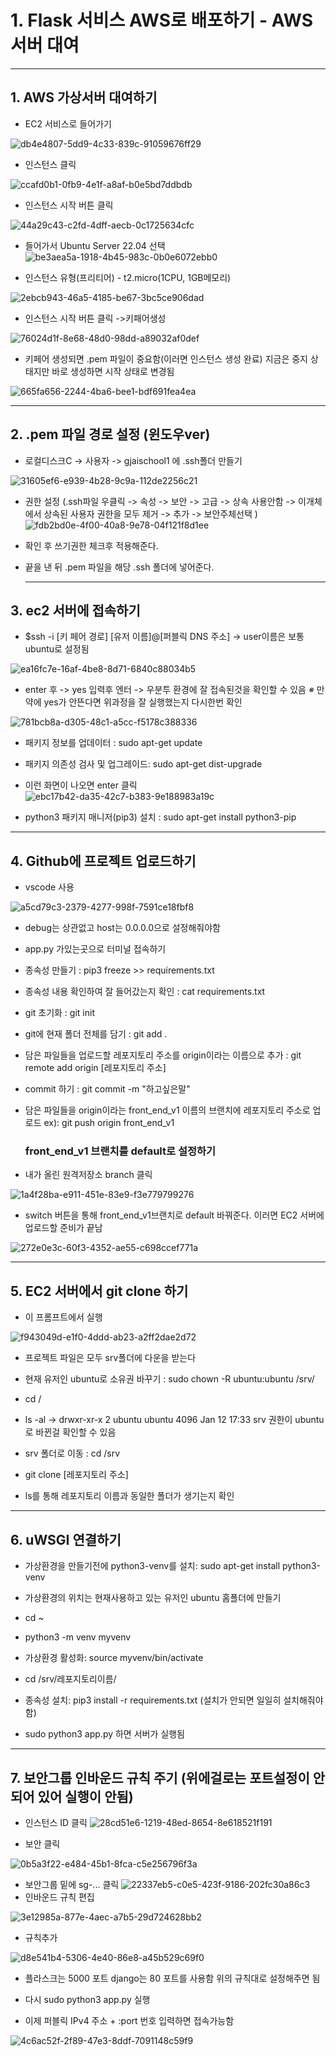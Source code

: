 # 1. Flask 서비스 AWS로 배포하기 - AWS 서버 대여

---

## 1. AWS 가상서버 대여하기

- EC2 서비스로 들어가기 
  
  

 ![db4e4807-5dd9-4c33-839c-91059676ff29](https://github.com/Technician-for-AI-Speech-Service/AI_Modeling/assets/112459716/f9c105b2-ff3e-48a5-8770-c15a1ab72a29)




- 인스턴스 클릭
  
  

![ccafd0b1-0fb9-4e1f-a8af-b0e5bd7ddbdb](https://github.com/Technician-for-AI-Speech-Service/AI_Modeling/assets/112459716/b86413a4-926b-4119-b23e-6c472a87167a)



- 인스턴스 시작 버튼 클릭 
  
  

![44a29c43-c2fd-4dff-aecb-0c1725634cfc](https://github.com/Technician-for-AI-Speech-Service/AI_Modeling/assets/112459716/f4cc68d9-eb45-494f-bb25-268debfd3d4f)

- 들어가서 Ubuntu Server 22.04 선택
![be3aea5a-1918-4b45-983c-0b0e6072ebb0](https://github.com/Technician-for-AI-Speech-Service/AI_Modeling/assets/112459716/d8b851e4-4b94-42ad-bcfe-b6ef0d29ecf5)
  
  

- 인스턴스 유형(프리티어) - t2.micro(1CPU, 1GB메모리)
  
  

![2ebcb943-46a5-4185-be67-3bc5ce906dad](https://github.com/Technician-for-AI-Speech-Service/AI_Modeling/assets/112459716/7288860b-6ca5-4d72-b191-e38e21c2df4f)



- 인스턴스 시작 버튼 클릭 ->키패어생성
  
  

![76024d1f-8e68-48d0-98dd-a89032af0def](https://github.com/Technician-for-AI-Speech-Service/AI_Modeling/assets/112459716/d048ea48-ea9b-4785-a2cd-bf944957f3e0)




- 키페어 생성되면 .pem 파일이 중요함(이러면 인스턴스 생성 완료) 지금은 중지 상태지만 바로 생성하면 시작 상태로 변경됨
  
  

![665fa656-2244-4ba6-bee1-bdf691fea4ea](https://github.com/Technician-for-AI-Speech-Service/AI_Modeling/assets/112459716/44fa9a28-50a6-4f64-b9ef-b0c10479a2f1)

---

## 2. .pem 파일 경로 설정 (윈도우ver)

- 로컬디스크C -> 사용자 -> gjaischool1 에 .ssh폴더 만들기

![31605ef6-e939-4b28-9c9a-112de2256c21](https://github.com/Technician-for-AI-Speech-Service/AI_Modeling/assets/112459716/561dee92-3037-45db-ae19-f4359e5adbe6)



- 권한 설정 (.ssh파일 우클릭 -> 속성 -> 보안 -> 고급 -> 상속 사용안함 -> 이개체에서 상속된 사용자 권한을 모두 제거 -> 추가 -> 보안주체선택 )
![fdb2bd0e-4f00-40a8-9e78-04f121f8d1ee](https://github.com/Technician-for-AI-Speech-Service/AI_Modeling/assets/112459716/416f3239-ec0f-4875-8a99-6c0b009e4568)

- 확인 후 쓰기권한 체크후 적용해준다.

- 끝을 낸 뒤 .pem 파일을 해당 .ssh 폴더에 넣어준다.
  
  --- 

## 3. ec2 서버에 접속하기

- $ssh -i [키 페어 경로] [유저 이름]@[퍼블릭 DNS 주소]  -> user이름은 보통 ubuntu로 설정됨 

![ea16fc7e-16af-4be8-8d71-6840c88034b5](https://github.com/Technician-for-AI-Speech-Service/AI_Modeling/assets/112459716/06147ddd-0e0b-4c70-a70a-4486f2ec5b0b)



- enter 후 -> yes 입력후 엔터 -> 우분투 환경에 잘 접속된것을 확인할 수 있음 *※* 만약에 yes가 안뜬다면  위과정을 잘 실행했는지 다시한번 확인
  
  

![781bcb8a-d305-48c1-a5cc-f5178c388336](https://github.com/Technician-for-AI-Speech-Service/AI_Modeling/assets/112459716/0655231a-73af-4aa7-b333-7070488a56da)

- 패키지 정보를 업데이터 : sudo apt-get update

- 패키지 의존성 검사 및 업그레이드: sudo apt-get dist-upgrade

- 이런 화면이 나오면 enter 클릭
![ebc17b42-da35-42c7-b383-9e188983a19c](https://github.com/Technician-for-AI-Speech-Service/AI_Modeling/assets/112459716/e71db781-9ca3-49aa-900a-b39e7c90ad14)

- python3 패키지 매니저(pip3) 설치 : sudo apt-get install python3-pip

---

## 4. Github에 프로젝트 업로드하기

- vscode 사용 
  
![a5cd79c3-2379-4277-998f-7591ce18fbf8](https://github.com/Technician-for-AI-Speech-Service/AI_Modeling/assets/112459716/1501f5df-56ca-446e-857f-1097e00f8419)


- debug는 상관없고 host는 0.0.0.0으로 설정해줘야함 

- app.py 가있는곳으로 터미널 접속하기 

- 종속성 만들기 : pip3 freeze >> requirements.txt

- 종속성 내용 확인하여 잘 들어갔는지 확인 : cat requirements.txt

- git 초기화 : git init 

- git에 현재 폴더 전체를 담기 : git add .

- 담은 파일들을 업로드할 레포지토리 주소를 origin이라는 이름으로 추가 : git remote add origin [레포지토리 주소]

- commit 하기 : git commit -m "하고싶은말"

- 담은 파일들을 origin이라는  front_end_v1 이름의 브랜치에 레포지토리 주소로 업로드 ex):  git push origin front_end_v1
  
  ### front_end_v1 브랜치를 default로 설정하기

- 내가 올린 원격저장소 branch 클릭

![1a4f28ba-e911-451e-83e9-f3e779799276](https://github.com/Technician-for-AI-Speech-Service/AI_Modeling/assets/112459716/e6b5b597-9435-4bf4-87cf-74c098838a20)

- switch 버튼을 통해 front_end_v1브랜치로 default 바꿔준다. 이러면 EC2 서버에 업로드할 준비가 끝남
  
  

![272e0e3c-60f3-4352-ae55-c698ccef771a](https://github.com/Technician-for-AI-Speech-Service/AI_Modeling/assets/112459716/a2c78855-cdac-4dfc-b34e-52cc5ae0c952)

---

## 5. EC2 서버에서 git clone 하기

- 이 프롬프트에서 실행

![f943049d-e1f0-4ddd-ab23-a2ff2dae2d72](https://github.com/Technician-for-AI-Speech-Service/AI_Modeling/assets/112459716/1706d4cf-7ebc-4b30-aee5-e5a4075cb944)


- 프로젝트 파일은 모두 srv폴더에 다운을 받는다 

- 현재 유저인 ubuntu로 소유권 바꾸기 : sudo chown -R ubuntu:ubuntu /srv/

- cd /

- ls -al -> drwxr-xr-x 2 ubuntu ubuntu 4096 Jan 12 17:33 srv 권한이 ubuntu로 바뀐걸 확인할 수 있음

- srv 폴더로 이동 : cd /srv

- git clone [레포지토리 주소]

- ls를 통해 레포지토리 이름과 동일한 폴더가 생기는지 확인 

---

## 6. uWSGI 연결하기

- 가상환경을 만들기전에 python3-venv를 설치: sudo apt-get install python3-venv

- 가상환경의 위치는 현재사용하고 있는 유저인 ubuntu 홈폴더에 만들기

- cd ~

- python3 -m venv myvenv

- 가상환경 활성화: source myvenv/bin/activate

- cd /srv/레포지토리이름/

- 종속성 설치: pip3 install -r requirements.txt (설치가 안되면 일일히 설치해줘야함)

- sudo python3 app.py 하면 서버가 실행됨 

---

## 7. 보안그룹 인바운드 규칙 주기 (위에걸로는 포트설정이 안되어 있어 실행이 안됨)

- 인스턴스 ID 클릭
![28cd51e6-1219-48ed-8654-8e618521f191](https://github.com/Technician-for-AI-Speech-Service/AI_Modeling/assets/112459716/251147a9-ae94-4924-8a40-f33a6495b70b)


- 보안 클릭

![0b5a3f22-e484-45b1-8fca-c5e256796f3a](https://github.com/Technician-for-AI-Speech-Service/AI_Modeling/assets/112459716/187b0ab2-564f-408b-a59a-d7ba15c231ab)


- 보안그룹 밑에 sg-... 클릭
![22337eb5-c0e5-423f-9186-202fc30a86c3](https://github.com/Technician-for-AI-Speech-Service/AI_Modeling/assets/112459716/4597310f-3815-43f7-a4e4-47ab51bcafd5)
- 인바운드 규칙 편집 

![3e12985a-877e-4aec-a7b5-29d724628bb2](https://github.com/Technician-for-AI-Speech-Service/AI_Modeling/assets/112459716/e1bcb842-94f5-4257-8666-2c9236d9823a)


- 규칙추가

![d8e541b4-5306-4e40-86e8-a45b529c69f0](https://github.com/Technician-for-AI-Speech-Service/AI_Modeling/assets/112459716/c81bcae8-d117-4d2e-80ad-701beb60dbc3)

- 플라스크는 5000 포트 django는 80 포트를 사용함 위의 규칙대로 설정해주면 됨

- 다시 sudo python3 app.py 실행 

- 이제 퍼블릭 IPv4 주소 + :port 번호 입력하면 접속가능함 

![4c6ac52f-2f89-47e3-8ddf-7091148c59f9](https://github.com/Technician-for-AI-Speech-Service/AI_Modeling/assets/112459716/ac36689d-ab79-40b3-9724-b9ab4f5fc55c)
